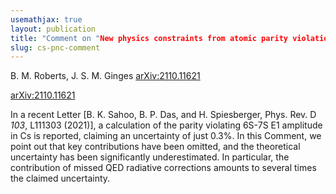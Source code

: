 ```yaml
---
usemathjax: true
layout: publication
title: "Comment on "New physics constraints from atomic parity violation in 133-Cs""
slug: cs-pnc-comment
---
```


B. M. Roberts, J. S. M. Ginges [arXiv:2110.11621](http://arxiv.org/abs/2110.11621)

[arXiv:2110.11621](http://arxiv.org/abs/2110.11621)

In a recent Letter [B. K. Sahoo, B. P. Das, and H. Spiesberger, Phys. Rev. D *103*, L111303 (2021)], a calculation of the parity violating 6S-7S E1 amplitude in Cs is reported, claiming an uncertainty of just 0.3%. In this Comment, we point out that key contributions have been omitted, and the theoretical uncertainty has been significantly underestimated. In particular, the contribution of missed QED radiative corrections amounts to several times the claimed uncertainty.
